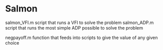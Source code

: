 Salmon
======

salmon_VFI.m 			script that runs a VFI to solve the problem
salmon_ADP.m			script that runs the most simple ADP possible to solve the problem

negpayoff.m			function that feeds into scripts to give the value of any given choice